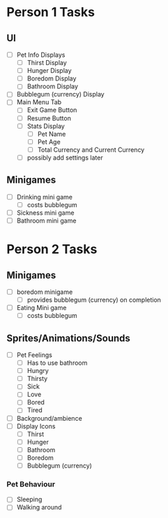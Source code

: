 # Person 1 Tasks

## UI

- [ ] Pet Info Displays
    - [ ] Thirst Display
    - [ ] Hunger Display
    - [ ] Boredom Display
    - [ ] Bathroom Display
- [ ] Bubblegum (currency) Display
- [ ] Main Menu Tab
    - [ ] Exit Game Button
    - [ ] Resume Button
    - [ ] Stats Display
        - [ ] Pet Name
        - [ ] Pet Age
        - [ ] Total Currency and Current Currency
    - [ ] possibly add settings later

## Minigames

- [ ] Drinking mini game
    - [ ] costs bubblegum
- [ ] Sickness mini game
- [ ] Bathroom mini game

# Person 2 Tasks

## Minigames

- [ ] boredom minigame
    - [ ] provides bubblegum (currency) on completion
- [ ] Eating Mini game
    - [ ] costs bubblegum

## Sprites/Animations/Sounds

- [ ] Pet Feelings
    - [ ] Has to use bathroom
    - [ ] Hungry
    - [ ] Thirsty
    - [ ] Sick
    - [ ] Love
    - [ ] Bored
    - [ ] Tired
- [ ] Background/ambience
- [ ] Display Icons
    - [ ] Thirst
    - [ ] Hunger
    - [ ] Bathroom
    - [ ] Boredom
    - [ ] Bubblegum (currency)

### Pet Behaviour

- [ ] Sleeping
- [ ] Walking around